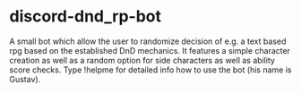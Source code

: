 # discord-dnd_rp-bot
A small bot which allow the user to randomize decision of e.g. a text based rpg based on the established DnD mechanics. It features a simple character creation as well as a random option for side characters as well as ability score checks.
Type !helpme for detailed info how to use the bot (his name is Gustav).
